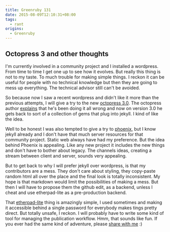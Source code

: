 ```yaml
---
title: Greenruby 131
date: 2015-08-09T12:10:31+08:00
tags:
  - rant
origins:
  - Greenruby
---
```

## Octopress 3 and other thoughts

I'm currently involved in a community project and I installed a wordpress.
From time to time I get one up to see how it evolves. But really this thing is
not to my taste. To much trouble for making simple things. I reckon it can be
useful for people with no technical knowledge but then they are going to mess
up everything. The technical advisor still can't be avoided.

So because now I saw a recent wordpress and didn't like it more than the
previous attempts, I will give a try to the new [octopress 3.0][octopress].
The octopress author [explains][30] that he's been doing it all wrong and now
on version 3.0 he gets back to sort of a collection of gems that plug into
jekyll. I kind of like the idea.

Well to be honest I was also tempted to give a try to [phoenix][phoenix], but
I know jekyll already and I don't have that much server resources for that
community project. Static web always have had my preference. But the idea
behind Phoenix is appealing. Like any new project it includes the new things
and don't have to bother about legacy. The channels ideas, creating a stream
between client and server, sounds very appealing.

But to get back to why I will prefer jekyll over wordpress, is that my
contributors are a mess. They don't care about styling, they copy-paste random
html all over the place and the final look is totally inconsistent. My hope is
that markdown would limit the possibilities of making a mess. But then I will
have to propose them the github edit, as a backend, unless I cheat and use
etherpad-lite as a pre-production backend.

That [etherpad-lite][etherpad] thing is amazingly simple, I used sometimes and
making it accessible behind a single password for everybody makes tings pretty
direct. But totally unsafe, I reckon. I will probably have to write some kind
of tool for managing the publication workflow. Hmm, that sounds like fun. If
you ever had the same kind of adventure, please [share with me][me] :)

[octopress]: http://octopress.org/
[30]: http://octopress.org/2015/01/15/octopress-3.0-is-coming/
[phoenix]: http://www.phoenixframework.org/
[etherpad]: http://etherpad.org/
[me]: mailto:mose@greenruby.org

